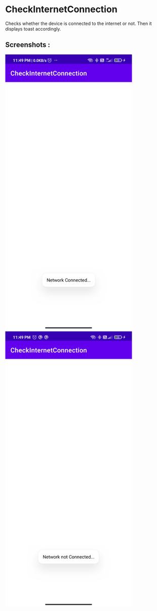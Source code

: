 # CheckInternetConnection
Checks whether the device is connected to the internet or not.
Then it displays toast accordingly.

## Screenshots :

<div class="row">
      <img src="/Screenshots/1615833214239.jpg" width="400" title="1">
      <img src="/Screenshots/1615833214226.jpg" width="400" title="2">
</div>

